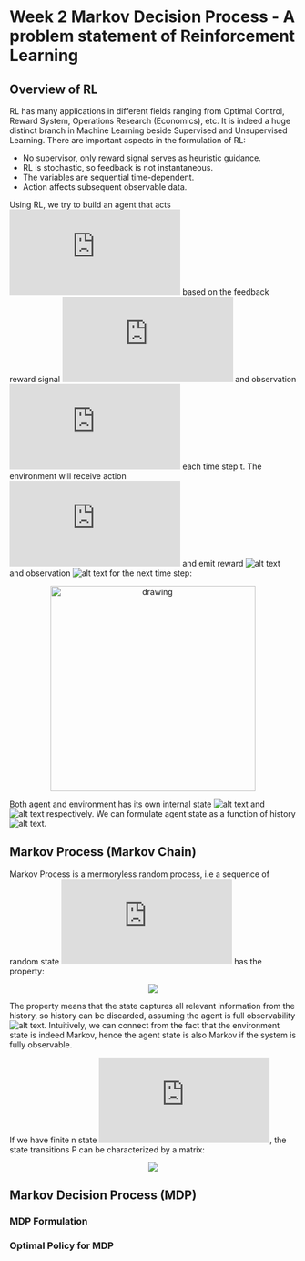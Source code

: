 # Week 2 Markov Decision Process - A problem statement of Reinforcement Learning

## Overview of RL

RL has many applications in different fields ranging from Optimal Control, Reward System, Operations Research (Economics), etc. It is indeed a huge distinct branch
in Machine Learning beside Supervised and Unsupervised Learning. There are important aspects in the formulation of RL:

- No supervisor, only reward signal serves as heuristic guidance.
- RL is stochastic, so feedback is not instantaneous.
- The variables are sequential time-dependent.
- Action affects subsequent observable data.

Using RL, we try to build an agent that acts ![alt text](https://latex.codecogs.com/gif.latex?A_t) based on the feedback reward signal ![alt text](https://latex.codecogs.com/gif.latex?R_t) and observation 
![alt text](https://latex.codecogs.com/gif.latex?O_t) each time step t. The environment will receive action ![alt text](https://latex.codecogs.com/gif.latex?A_t) and emit reward ![alt text](https://latex.codecogs.com/gif.latex?R_{t+1}) and observation ![alt text](https://latex.codecogs.com/gif.latex?O_{t+1}) for the next time step:

<p align="center">
  <img src=https://user-images.githubusercontent.com/18066876/49680574-78175b80-fac8-11e8-8c0b-7549ae4b78d8.PNG alt="drawing" width="360" height="360">
</p>

Both agent and environment has its own internal state ![alt text](https://latex.codecogs.com/gif.latex?S_t^a) and ![alt text](https://latex.codecogs.com/gif.latex?S_t^e) respectively. We can formulate agent state as a function of history ![alt text](https://latex.codecogs.com/gif.latex?S_t^a&space;=&space;f(H_t)). 

## Markov Process (Markov Chain)

Markov Process is a mermoryless random process, i.e a sequence of random state ![alt text](https://latex.codecogs.com/gif.latex?S_t) has the property:

<p align="center">
  <img src="https://latex.codecogs.com/gif.latex?P[S_{t&plus;1}|S_t]&space;=&space;P[S_{t&plus;1}|S_1,&space;...,&space;S_t]">
</p>

The property means that the state captures all relevant information from the history, so history can be discarded, assuming the agent is full observability ![alt text](https://latex.codecogs.com/gif.latex?O_t&space;=&space;S_t^a&space;=&space;S_t^e). Intuitively, we can connect from the fact that the environment state is indeed Markov, hence the agent state is also Markov if the system is fully observable.

If we have finite n state ![alt text](https://latex.codecogs.com/gif.latex?S_1,...,S_n), the state transitions P can be characterized by a matrix:

<p align="center">
  <img src="https://latex.codecogs.com/gif.latex?\begin{bmatrix}&space;P_{11}&space;&&space;...&space;&&space;P_{1n}\\&space;...&space;&&space;&&space;\\&space;P_{n1}&space;&&space;...&space;&&space;P_{nn}&space;\end{bmatrix}">
</p>

## Markov Decision Process (MDP)



### MDP Formulation

### Optimal Policy for MDP
